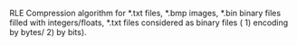 RLE Compression algorithm for *.txt files, *.bmp images, *.bin binary files filled with integers/floats, *.txt files considered as binary files (  1) encoding by bytes/ 2) by bits). 
